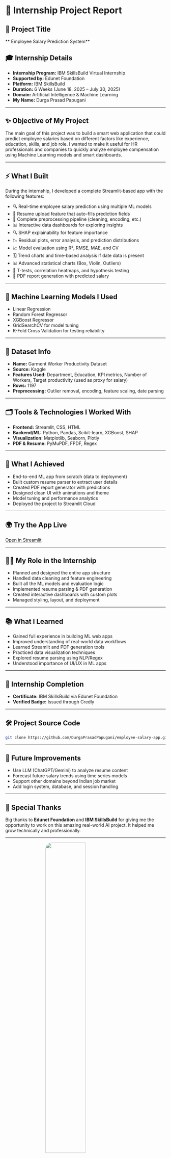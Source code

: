 # 💼 **Internship Project Report**

## <span style="color:#111">🌟 Project Title</span>

** Employee Salary Prediction System**

## <span style="color:#111">🎓 Internship Details</span>

* **Internship Program:** IBM SkillsBuild Virtual Internship
* **Supported by:** Edunet Foundation
* **Platform:** IBM SkillsBuild
* **Duration:** 6 Weeks (June 18, 2025 – July 30, 2025)
* **Domain:** Artificial Intelligence & Machine Learning
* **My Name:** Durga Prasad Papugani

---

## <span style="color:#111">✨ Objective of My Project</span>

The main goal of this project was to build a smart web application that could predict employee salaries based on different factors like experience, education, skills, and job role. I wanted to make it useful for HR professionals and companies to quickly analyze employee compensation using Machine Learning models and smart dashboards.

---

## <span style="color:#111">⚡ What I Built</span>

During the internship, I developed a complete Streamlit-based app with the following features:

* 🔍 Real-time employee salary prediction using multiple ML models
* 📄 Resume upload feature that auto-fills prediction fields
* 🧼 Complete preprocessing pipeline (cleaning, encoding, etc.)
* 📊 Interactive data dashboards for exploring insights
* 🔍 SHAP explainability for feature importance
* 📉 Residual plots, error analysis, and prediction distributions
* 📈 Model evaluation using R², RMSE, MAE, and CV
* 🗓 Trend charts and time-based analysis if date data is present
* 📊 Advanced statistical charts (Box, Violin, Outliers)
* 🧪 T-tests, correlation heatmaps, and hypothesis testing
* 📅 PDF report generation with predicted salary


---

## <span style="color:#111">🤖 Machine Learning Models I Used</span>

* Linear Regression
* Random Forest Regressor
* XGBoost Regressor
* GridSearchCV for model tuning
* K-Fold Cross Validation for testing reliability

---

## <span style="color:#111">📁 Dataset Info</span>

* **Name:** Garment Worker Productivity Dataset
* **Source:** Kaggle
* **Features Used:** Department, Education, KPI metrics, Number of Workers, Target productivity (used as proxy for salary)
* **Rows:** 1197
* **Preprocessing:** Outlier removal, encoding, feature scaling, date parsing

---

## <span style="color:#111">🗂️ Tools & Technologies I Worked With</span>

* **Frontend:** Streamlit, CSS, HTML
* **Backend/ML:** Python, Pandas, Scikit-learn, XGBoost, SHAP
* **Visualization:** Matplotlib, Seaborn, Plotly
* **PDF & Resume:** PyMuPDF, FPDF, Regex

---

## <span style="color:#111">🎯 What I Achieved</span>

* End-to-end ML app from scratch (data to deployment)
* Built custom resume parser to extract user details
* Created PDF report generator with predictions
* Designed clean UI with animations and theme
* Model tuning and performance analytics
* Deployed the project to Streamlit Cloud

---

## <span style="color:#111">🌍 Try the App Live</span>

[Open in Streamlit](https://employeepredictor.streamlit.app/)

---

## <span style="color:#111">👨‍💼 My Role in the Internship</span>

* Planned and designed the entire app structure
* Handled data cleaning and feature engineering
* Built all the ML models and evaluation logic
* Implemented resume parsing & PDF generation
* Created interactive dashboards with custom plots
* Managed styling, layout, and deployment

---

## <span style="color:#111">📚 What I Learned</span>

* Gained full experience in building ML web apps
* Improved understanding of real-world data workflows
* Learned Streamlit and PDF generation tools
* Practiced data visualization techniques
* Explored resume parsing using NLP/Regex
* Understood importance of UI/UX in ML apps

---

## <span style="color:#111">🏅 Internship Completion</span>

* **Certificate:** IBM SkillsBuild via Edunet Foundation
* **Verified Badge:** Issued through Credly

---

## <span style="color:#111">🛠️ Project Source Code</span>

```bash
git clone https://github.com/DurgaPrasadPapugani/employee-salary-app.git
```

---

## <span style="color:#111">🔮 Future Improvements</span>

* Use LLM (ChatGPT/Gemini) to analyze resume content
* Forecast future salary trends using time series models
* Support other domains beyond Indian job market
* Add login system, database, and session handling

---

## <span style="color:#111">🙌 Special Thanks</span>

Big thanks to **Edunet Foundation** and **IBM SkillsBuild** for giving me the opportunity to work on this amazing real-world AI project. It helped me grow technically and professionally.

---

<img src="https://sdmntpreastus.oaiusercontent.com/files/00000000-1240-61f9-93c4-56e4083f82b8/raw?se=2025-07-18T13%3A33%3A36Z&sp=r&sv=2024-08-04&sr=b&scid=5a6cbf0b-6575-5207-affe-ef9254f6d74d&skoid=5cab1ff4-c20d-41dc-babb-df0c2cc21dd4&sktid=a48cca56-e6da-484e-a814-9c849652bcb3&skt=2025-07-18T03%3A22%3A41Z&ske=2025-07-19T03%3A22%3A41Z&sks=b&skv=2024-08-04&sig=dv4Be408TJ/4xem04PStXyDjeedVDdLn2tMYDZNwWsY%3D" width="50%" style="border-radius: 20px; margin-bottom: 30px; display: block; margin-left: auto; margin-right: auto;" />



<img width="1906" height="891" alt="image" src="https://github.com/user-attachments/assets/ce4316fc-8f50-49de-af9d-f5737eb6739c" />

<img width="1907" height="663" alt="image" src="https://github.com/user-attachments/assets/87d320c1-346e-4682-a42e-7dbee03d30c3" />

